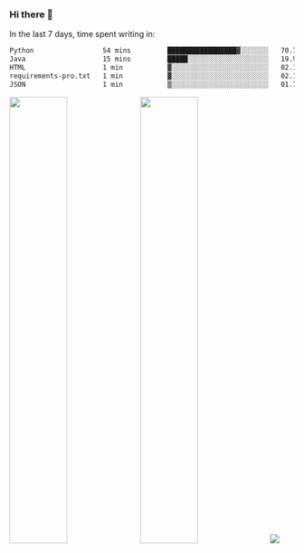 ### Hi there 👋

In the last 7 days, time spent writing in:

<!--START_SECTION:waka-->

```txt
Python                 54 mins         █████████████████▓░░░░░░░   70.73 %
Java                   15 mins         █████░░░░░░░░░░░░░░░░░░░░   19.99 %
HTML                   1 min           ▓░░░░░░░░░░░░░░░░░░░░░░░░   02.19 %
requirements-pro.txt   1 min           ▓░░░░░░░░░░░░░░░░░░░░░░░░   02.10 %
JSON                   1 min           ▒░░░░░░░░░░░░░░░░░░░░░░░░   01.79 %
```

<!--END_SECTION:waka-->

<img src="https://wakatime.com/share/@jimtje/5d0c92de-08f8-4a72-8f2f-6a9693d1e318.svg" width=45% height=45%> <img src="https://wakatime.com/share/@jimtje/501498ae-bda5-4da7-a89d-b40bcdd5556d.svg" width=45% height=45%>
![](https://hit.yhype.me/github/profile?user_id=43537315)
